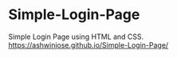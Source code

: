 # Simple-Login-Page
Simple Login Page using HTML and CSS. https://ashwinjose.github.io/Simple-Login-Page/
